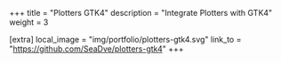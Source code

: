 +++
title = "Plotters GTK4"
description = "Integrate Plotters with GTK4"
weight = 3

[extra]
local_image = "img/portfolio/plotters-gtk4.svg"
link_to = "https://github.com/SeaDve/plotters-gtk4"
+++
